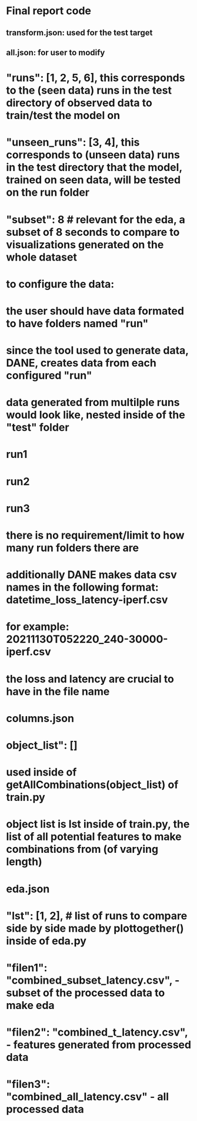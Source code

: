 # Final report code

## transform.json: used for the test target
## all.json: for user to modify
#     "runs": [1, 2, 5, 6], this corresponds to the (seen data) runs in the test directory of observed data to train/test the model on
#    "unseen_runs": [3, 4], this corresponds to (unseen data) runs in the test directory that the model, trained on seen data, will be tested on the run folder
#    "subset": 8 # relevant for the eda, a subset of 8 seconds to compare to visualizations generated on the whole dataset
# to configure the data: 
# the user should have data formated to have folders named "run"
# since the tool used to generate data, DANE, creates data from each configured "run"
# data generated from multilple runs would look like, nested inside of the "test" folder
# run1
# run2
# run3
# there is no requirement/limit to how many run folders there are
# additionally DANE makes data csv names in the following format: datetime_loss_latency-iperf.csv
# for example: 20211130T052220_240-30000-iperf.csv
# the loss and latency are crucial to have in the file name

# columns.json
# object_list": []
# used inside of getAllCombinations(object_list) of train.py
# object list is lst inside of train.py, the list of all potential features to make combinations from (of varying length)

# eda.json
#     "lst": [1, 2], # list of runs to compare side by side made by plottogether() inside of eda.py
#    "filen1": "combined_subset_latency.csv", - subset of the processed data to make eda
#   "filen2": "combined_t_latency.csv", - features generated from processed data
#    "filen3": "combined_all_latency.csv" - all processed data
#
